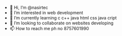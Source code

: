 - 👋 Hi, I’m @nasirtec
- 👀 I’m interested in web development 
- 🌱 I’m currently learning c c++ java html css java cript
- 💞️ I’m looking to collaborate on websites developing 
- 📫 How to reach me ph no 8757601990

<!---
nasirtec/nasirtec is a ✨ special ✨ repository because its `README.md` (this file) appears on your GitHub profile.
You can click the Preview link to take a look at your changes.
--->
